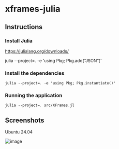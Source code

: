 # xframes-julia

## Instructions

### Install Julia

https://julialang.org/downloads/

julia --project=. -e 'using Pkg; Pkg.add("JSON")'

### Install the dependencies

`julia --project=. -e 'using Pkg; Pkg.instantiate()'`

### Running the application

`julia --project=. src/XFrames.jl`

## Screenshots

Ubuntu 24.04

![image](https://github.com/user-attachments/assets/361db09f-d36f-4aad-a82c-76f91514c677)
